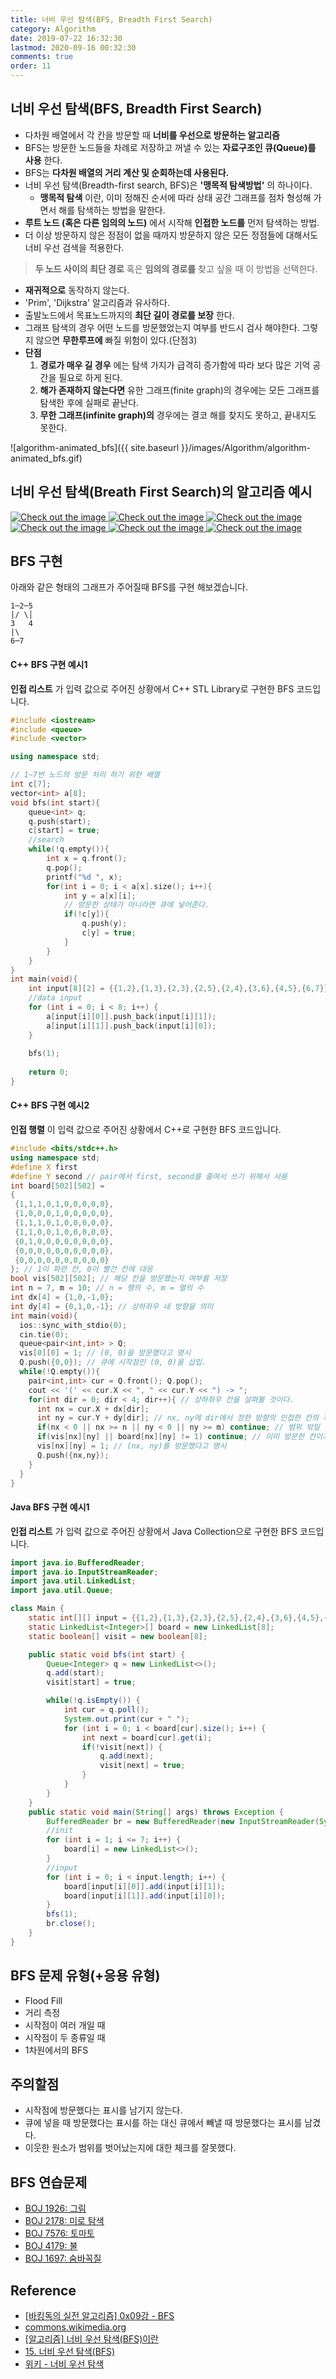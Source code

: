 ```yaml
---
title: 너비 우선 탐색(BFS, Breadth First Search)
category: Algorithm
date: 2019-07-22 16:32:30
lastmod: 2020-09-16 00:32:30
comments: true
order: 11
---
```


## 너비 우선 탐색(BFS, Breadth First Search)
* 다차원 배열에서 각 칸을 방문할 때 __너비를 우선으로 방문하는 알고리즘__
* BFS는 방문한 노드들을 차례로 저장하고 꺼낼 수 있는 __자료구조인 큐(Queue)를 사용__ 한다.
* BFS는 __다차원 배열의 거리 계산 및 순회하는데 사용된다.__
* 너비 우선 탐색(Breadth-first search, BFS)은 __'맹목적 탐색방법'__ 의 하나이다.<br>
  + __맹목적 탐색__ 이란, 이미 정해진 순서에 따라 상태 공간 그래프를 점차 형성해 가면서 해를 탐색하는 방법을 말한다.
* __루트 노드 (혹은 다른 임의의 노드)__ 에서 시작해 __인접한 노드를__ 먼저 탐색하는 방법.
* 더 이상 방문하지 않은 정점이 없을 때까지 방문하지 않은 모든 정점들에 대해서도 너비 우선 검색을 적용한다.

> __두 노드 사이의 최단 경로__ 혹은 __임의의 경로를__ 찾고 싶을 때 이 방법을 선택한다.

* __재귀적으로__ 동작하지 않는다.
* 'Prim', 'Dijkstra' 알고리즘과 유사하다.
* 출발노드에서 목표노드까지의 __최단 길이 경로를 보장__ 한다.
* 그래프 탐색의 경우 어떤 노드를 방문했었는지 여부를 반드시 검사 해야한다. 그렇지 않으면 __무한루프에__ 빠질 위험이 있다.(단점3)
* __단점__
  1. __경로가 매우 길 경우__ 에는 탐색 가지가 급격히 증가함에 따라 보다 많은 기억 공간을 필요로 하게 된다.
  2. __해가 존재하지 않는다면__ 유한 그래프(finite graph)의 경우에는 모든 그래프를 탐색한 후에 실패로 끝난다.
  3. __무한 그래프(infinite graph)의__ 경우에는 결코 해를 찾지도 못하고, 끝내지도 못한다.


![algorithm-animated_bfs]({{ site.baseurl }}/images/Algorithm/algorithm-animated_bfs.gif)

## 너비 우선 탐색(Breath First Search)의 알고리즘 예시

<a href="{{ site.baseurl }}{{ site.algorithm_img }}/bfs1.JPG" data-lightbox="falcon9-large" data-title="Check out the image">
  <img src="{{ site.baseurl }}{{ site.algorithm_img }}/bfs1.JPG" title="Check out the image">
</a>

<a href="{{ site.baseurl }}{{ site.algorithm_img }}/bfs2.JPG" data-lightbox="falcon9-large" data-title="Check out the image">
  <img src="{{ site.baseurl }}{{ site.algorithm_img }}/bfs2.JPG" title="Check out the image">
</a>

<a href="{{ site.baseurl }}{{ site.algorithm_img }}/bfs3.JPG" data-lightbox="falcon9-large" data-title="Check out the image">
  <img src="{{ site.baseurl }}{{ site.algorithm_img }}/bfs3.JPG" title="Check out the image">
</a>

<a href="{{ site.baseurl }}{{ site.algorithm_img }}/bfs4.JPG" data-lightbox="falcon9-large" data-title="Check out the image">
  <img src="{{ site.baseurl }}{{ site.algorithm_img }}/bfs4.JPG" title="Check out the image">
</a>

<a href="{{ site.baseurl }}{{ site.algorithm_img }}/bfs5.JPG" data-lightbox="falcon9-large" data-title="Check out the image">
  <img src="{{ site.baseurl }}{{ site.algorithm_img }}/bfs5.JPG" title="Check out the image">
</a>

<a href="{{ site.baseurl }}{{ site.algorithm_img }}/bfs6.JPG" data-lightbox="falcon9-large" data-title="Check out the image">
  <img src="{{ site.baseurl }}{{ site.algorithm_img }}/bfs6.JPG" title="Check out the image">
</a>


## BFS 구현

아래와 같은 형태의 그래프가 주어질때 BFS를 구현 해보겠습니다.

```
1─2─5
|/ \│
3   4
|\
6─7
```

#### C++ BFS 구현 예시1
__인접 리스트__ 가 입력 값으로 주어진 상황에서 C++ STL Library로 구현한 BFS 코드입니다.

```cpp
#include <iostream>
#include <queue>
#include <vector>

using namespace std;

// 1~7번 노드의 방문 처리 하기 위한 배열 
int c[7];
vector<int> a[8];
void bfs(int start){
	queue<int> q;
	q.push(start);
	c[start] = true;
	//search
	while(!q.empty()){
		int x = q.front();
		q.pop();
		printf("%d ", x);
		for(int i = 0; i < a[x].size(); i++){
			int y = a[x][i];
			// 방문한 상태가 아니라면 큐에 넣어준다.
			if(!c[y]){
				q.push(y);
				c[y] = true; 
			}
		}
	}
}
int main(void){
	int input[8][2] = {{1,2},{1,3},{2,3},{2,5},{2,4},{3,6},{4,5},{6,7}};
	//data input
	for (int i = 0; i < 8; i++) {	
		a[input[i][0]].push_back(input[i][1]);
		a[input[i][1]].push_back(input[i][0]);
	}
	
	bfs(1);
	
	return 0;
}
```

#### C++ BFS 구현 예시2
__인접 행렬__ 이 입력 값으로 주어진 상황에서 C++로 구현한 BFS 코드입니다.

```cpp
#include <bits/stdc++.h>
using namespace std;
#define X first
#define Y second // pair에서 first, second를 줄여서 쓰기 위해서 사용
int board[502][502] =
{
 {1,1,1,0,1,0,0,0,0,0},
 {1,0,0,0,1,0,0,0,0,0},
 {1,1,1,0,1,0,0,0,0,0},
 {1,1,0,0,1,0,0,0,0,0},
 {0,1,0,0,0,0,0,0,0,0},
 {0,0,0,0,0,0,0,0,0,0},
 {0,0,0,0,0,0,0,0,0,0}
}; // 1이 파란 칸, 0이 빨간 칸에 대응
bool vis[502][502]; // 해당 칸을 방문했는지 여부를 저장
int n = 7, m = 10; // n = 행의 수, m = 열의 수
int dx[4] = {1,0,-1,0};
int dy[4] = {0,1,0,-1}; // 상하좌우 네 방향을 의미
int main(void){
  ios::sync_with_stdio(0);
  cin.tie(0);
  queue<pair<int,int> > Q;
  vis[0][0] = 1; // (0, 0)을 방문했다고 명시
  Q.push({0,0}); // 큐에 시작점인 (0, 0)을 삽입.
  while(!Q.empty()){
    pair<int,int> cur = Q.front(); Q.pop();
    cout << '(' << cur.X << ", " << cur.Y << ") -> ";
    for(int dir = 0; dir < 4; dir++){ // 상하좌우 칸을 살펴볼 것이다.
      int nx = cur.X + dx[dir];
      int ny = cur.Y + dy[dir]; // nx, ny에 dir에서 정한 방향의 인접한 칸의 좌표가 들어감
      if(nx < 0 || nx >= n || ny < 0 || ny >= m) continue; // 범위 밖일 경우 넘어감
      if(vis[nx][ny] || board[nx][ny] != 1) continue; // 이미 방문한 칸이거나 파란 칸이 아닐 경우
      vis[nx][ny] = 1; // (nx, ny)를 방문했다고 명시
      Q.push({nx,ny});
    }
  }
}
```

#### Java BFS 구현 예시1
__인접 리스트__ 가 입력 값으로 주어진 상황에서 Java Collection으로 구현한 BFS 코드입니다.

```java
import java.io.BufferedReader;
import java.io.InputStreamReader;
import java.util.LinkedList;
import java.util.Queue;

class Main {
	static int[][] input = {{1,2},{1,3},{2,3},{2,5},{2,4},{3,6},{4,5},{6,7}};
	static LinkedList<Integer>[] board = new LinkedList[8];
	static boolean[] visit = new boolean[8];

	public static void bfs(int start) {
		Queue<Integer> q = new LinkedList<>();
		q.add(start);
		visit[start] = true;

		while(!q.isEmpty()) {
			int cur = q.poll();
			System.out.print(cur + " ");
			for (int i = 0; i < board[cur].size(); i++) {
				int next = board[cur].get(i);
				if(!visit[next]) {
					q.add(next);
					visit[next] = true;
				}
			}
		}
	}
	public static void main(String[] args) throws Exception {
		BufferedReader br = new BufferedReader(new InputStreamReader(System.in));
		//init
		for (int i = 1; i <= 7; i++) {
			board[i] = new LinkedList<>();
		}
		//input
		for (int i = 0; i < input.length; i++) {
			board[input[i][0]].add(input[i][1]);
			board[input[i][1]].add(input[i][0]);
		}
		bfs(1);
		br.close();
	}
}
```

## BFS 문제 유형(+응용 유형)
* Flood Fill
* 거리 측정
* 시작점이 여러 개일 때
* 시작점이 두 종류일 때
* 1차원에서의 BFS

## 주의할점
* 시작점에 방문했다는 표시를 남기지 않는다.
* 큐에 넣을 때 방문했다는 표시를 하는 대신 큐에서 빼낼 때 방문했다는 표시를 남겼다.
* 이웃한 원소가 범위를 벗어났는지에 대한 체크를 잘못했다.

## BFS 연습문제
* [BOJ 1926: 그림](https://www.acmicpc.net/problem/1926)
* [BOJ 2178: 미로 탐색](https://www.acmicpc.net/problem/2178)
* [BOJ 7576: 토마토](https://www.acmicpc.net/problem/7576)
* [BOJ 4179: 불](https://www.acmicpc.net/problem/4179)
* [BOJ 1697: 숨바꼭질](https://www.acmicpc.net/problem/1697)

## Reference
* [[바킹독의 실전 알고리즘] 0x09강 - BFS](https://www.youtube.com/watch?v=ftOmGdm95XI)
* [commons.wikimedia.org](https://commons.wikimedia.org/wiki/File:Animated_BFS.gif)
* [[알고리즘] 너비 우선 탐색(BFS)이란](https://gmlwjd9405.github.io/2018/08/15/algorithm-bfs.html)
* [15. 너비 우선 탐색(BFS)](https://blog.naver.com/ndb796/221230944971)
* [위키 - 너비 우선 탐색](https://ko.wikipedia.org/wiki/%EB%84%88%EB%B9%84_%EC%9A%B0%EC%84%A0_%ED%83%90%EC%83%89)